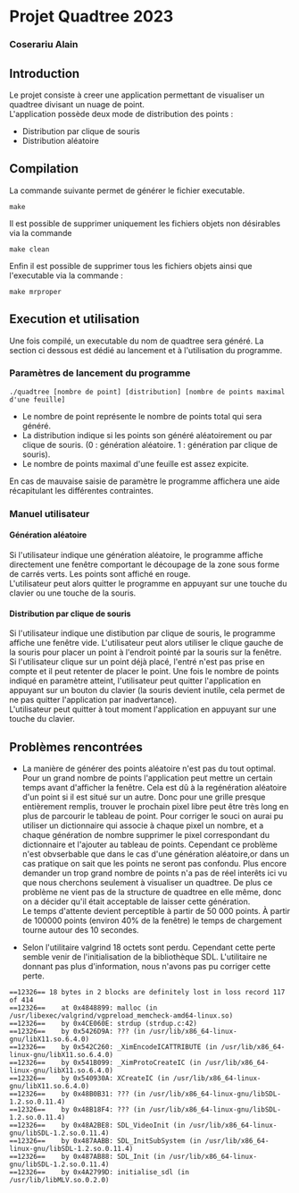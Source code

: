 # Projet Quadtree 2023
### Coserariu Alain

## Introduction

Le projet consiste à creer une application permettant de visualiser un quadtree divisant un nuage de point.  
L'application possède deux mode de distribution des points :  
* Distribution par clique de souris
* Distribution aléatoire

## Compilation

La commande suivante permet de générer le fichier executable. 
```
make
```

Il est possible de supprimer uniquement les fichiers objets non désirables via la commande 
```
make clean
```

Enfin il est possible de supprimer tous les fichiers objets ainsi que l'executable via la commande :
```
make mrproper
```


## Execution et utilisation

Une fois compilé, un executable du nom de quadtree sera généré. La section ci dessous est dédié au lancement et à l'utilisation du programme.

### Paramètres de lancement du programme
```
./quadtree [nombre de point] [distribution] [nombre de points maximal d'une feuille]
```

* Le nombre de point représente le nombre de points total qui sera généré.
* La distribution indique si les points son généré aléatoirement ou par clique de souris. (0 : génération aléatoire. 1 : génération par clique de souris).
* Le nombre de points maximal d'une feuille est assez expicite.

En cas de mauvaise saisie de paramètre le programme affichera une aide récapitulant les différentes contraintes.

### Manuel utilisateur

#### Génération aléatoire

Si l'utilisateur indique une génération aléatoire, le programme affiche directement une fenêtre comportant le découpage de la zone sous forme de carrés verts. Les points sont affiché en rouge.  
L'utilisateur peut alors quitter le programme en appuyant sur une touche du clavier ou une touche de la souris.

#### Distribution par clique de souris

Si l'utilisateur indique une distibution par clique de souris, le programme affiche une fenêtre vide. L'utilisateur peut alors utiliser le clique gauche de la souris pour placer un point à l'endroit pointé par la souris sur la fenêtre. Si l'utilisateur clique sur un point déjà placé, l'entré n'est pas prise en compte et il peut retenter de placer le point. Une fois le nombre de points indiqué en paramètre atteint, l'utilisateur peut quitter l'application en appuyant sur un bouton du clavier (la souris devient inutile, cela permet de ne pas quitter l'application par inadvertance).  
L'utilisateur peut quitter à tout moment l'application en appuyant sur une touche du clavier.

## Problèmes rencontrées
* La manière de générer des points aléatoire n'est pas du tout optimal. Pour un grand nombre de points l'application peut mettre un certain temps avant d'afficher la fenêtre. Cela est dû à la regénération aléatoire d'un point si il est situé sur un autre. Donc pour une grille presque entièrement remplis, trouver le prochain pixel libre peut être très long en plus de parcourir le tableau de point. Pour corriger le souci on aurai pu utiliser un dictionnaire qui associe à chaque pixel un nombre, et a chaque génération de nombre supprimer le pixel correspondant du dictionnaire et l'ajouter au tableau de points. Cependant ce problème n'est obvserbable que dans le cas d'une génération aléatoire,or dans un cas pratique on sait que les points ne seront pas confondu. Plus encore demander un trop grand nombre de points n'a pas de réel interêts ici vu que nous cherchons seulement à visualiser un quadtree. De plus ce problème ne vient pas de la structure de quadtree en elle même, donc on a décider qu'il était acceptable de laisser cette génération.  
Le temps d'attente devient perceptible à partir de 50 000 points. À partir de 100000 points (environ 40% de la fenêtre) le temps de chargement tourne autour des 10 secondes.

* Selon l'utilitaire valgrind 18 octets sont perdu. Cependant cette perte semble venir de l'initialisation de la bibliothèque SDL. L'utilitaire ne donnant pas plus d'information, nous n'avons pas pu corriger cette perte.
```
==12326== 18 bytes in 2 blocks are definitely lost in loss record 117 of 414
==12326==    at 0x4848899: malloc (in /usr/libexec/valgrind/vgpreload_memcheck-amd64-linux.so)
==12326==    by 0x4CE060E: strdup (strdup.c:42)
==12326==    by 0x5426D9A: ??? (in /usr/lib/x86_64-linux-gnu/libX11.so.6.4.0)
==12326==    by 0x542C260: _XimEncodeICATTRIBUTE (in /usr/lib/x86_64-linux-gnu/libX11.so.6.4.0)
==12326==    by 0x541B099: _XimProtoCreateIC (in /usr/lib/x86_64-linux-gnu/libX11.so.6.4.0)
==12326==    by 0x540930A: XCreateIC (in /usr/lib/x86_64-linux-gnu/libX11.so.6.4.0)
==12326==    by 0x48B0B31: ??? (in /usr/lib/x86_64-linux-gnu/libSDL-1.2.so.0.11.4)
==12326==    by 0x48B18F4: ??? (in /usr/lib/x86_64-linux-gnu/libSDL-1.2.so.0.11.4)
==12326==    by 0x48A2BE8: SDL_VideoInit (in /usr/lib/x86_64-linux-gnu/libSDL-1.2.so.0.11.4)
==12326==    by 0x487AABB: SDL_InitSubSystem (in /usr/lib/x86_64-linux-gnu/libSDL-1.2.so.0.11.4)
==12326==    by 0x487AB88: SDL_Init (in /usr/lib/x86_64-linux-gnu/libSDL-1.2.so.0.11.4)
==12326==    by 0x4A2799D: initialise_sdl (in /usr/lib/libMLV.so.0.2.0)
```